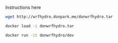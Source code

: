 Instructions here

```bash
wget http://wrfhydro.donpark.me/donwrfhydro.tar

docker load -i donwrfhydro.tar

docker run -it donwrfhydro/dev

```
